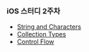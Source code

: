 ### iOS 스터디 2주차
- [String and Characters](https://github.com/UMC-PNU-2nd/iOS-study/tree/marr/week2/marr/string_and_characters)
- [Collection Types](https://github.com/UMC-PNU-2nd/iOS-study/tree/marr/week2/marr/collection_types)
- [Control Flow](https://github.com/UMC-PNU-2nd/iOS-study/tree/marr/week2/marr/control_flow)